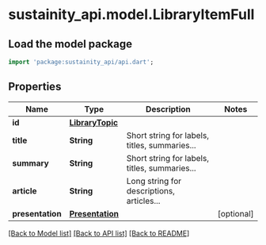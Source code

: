 # sustainity_api.model.LibraryItemFull

## Load the model package
```dart
import 'package:sustainity_api/api.dart';
```

## Properties
Name | Type | Description | Notes
------------ | ------------- | ------------- | -------------
**id** | [**LibraryTopic**](LibraryTopic.md) |  | 
**title** | **String** | Short string for labels, titles, summaries... | 
**summary** | **String** | Short string for labels, titles, summaries... | 
**article** | **String** | Long string for descriptions, articles... | 
**presentation** | [**Presentation**](Presentation.md) |  | [optional] 

[[Back to Model list]](../README.md#documentation-for-models) [[Back to API list]](../README.md#documentation-for-api-endpoints) [[Back to README]](../README.md)


